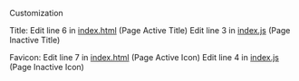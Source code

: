 Customization

Title:
Edit line 6 in  [index.html](index.html "index.html") (Page Active Title)
Edit line 3 in [index.js](index.js "index.js") (Page Inactive Title)

Favicon:
Edit line 7 in [index.html](index.html "index.html") (Page Active Icon)
Edit line 4 in [index.js](index.js "index.js") (Page Inactive Icon)
